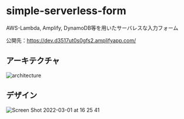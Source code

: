# simple-serverless-form
AWS-Lambda, Amplify, DynamoDB等を用いたサーバレスな入力フォーム  

公開先：https://dev.d3517ut0s0gfs2.amplifyapp.com/

## アーキテクチャ
![architecture](https://user-images.githubusercontent.com/49334354/156123439-51b47e7f-276a-4c48-8dfe-bf8c0d9f2601.jpg)

## デザイン
![Screen Shot 2022-03-01 at 16 25 41](https://user-images.githubusercontent.com/49334354/156123986-63b1f517-a81d-4b13-8eab-1dc48797d00c.png)
